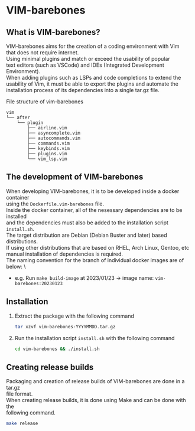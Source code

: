 # VIM-barebones

## What is VIM-barebones?
VIM-barebones aims for the creation of a coding environment with Vim \
that does not require internet. \
Using minimal plugins and match or exceed the usability of popular \
text editors (such as VSCode) and IDEs (Integrated Development Environment). \
When adding plugins such as LSPs and code completions to extend the \
usability of Vim, it must be able to export the plugins and automate the \
installation process of its dependencies into a single tar.gz file.

File structure of vim-barebones
```
vim
└── after
    └── plugin
        ├── airline.vim
        ├── asyncomplete.vim
        ├── autocommands.vim
        ├── commands.vim
        ├── keybinds.vim
        ├── plugins.vim
        └── vim_lsp.vim
```

## The development of VIM-barebones
When developing VIM-barebones, it is to be developed inside a docker container \
using the `Dockerfile.vim-barebones` file. \
Inside the docker container, all of the nesessary dependencies are to be installed \
and the dependencies must also be added to the installation script `install.sh`. \
The target distribution are Debian (Debian Buster and later) based distributions. \
If using other distributions that are based on RHEL, Arch Linux, Gentoo, etc \
manual installation of dependencies is required. \
The naming convention for the branch of individual docker images are of below: \
- e.g. Run `make build-image` at 2023/01/23 &rarr; image name: `vim-barebones:20230123`

## Installation
1. Extract the package with the following command
    ``` bash
    tar xzvf vim-barebones-YYYYMMDD.tar.gz
    ```
2. Run the installation script `install.sh` with the following command
    ``` bash
    cd vim-barebones && ./install.sh
    ```

## Creating release builds
Packaging and creation of release builds of VIM-barebones are done in a tar.gz \
file format. \
When creating release builds, it is done using Make and can be done with the \
following command.

``` bash
make release
```
